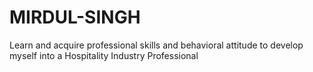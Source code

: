 # MIRDUL-SINGH
Learn and acquire professional skills and behavioral attitude to develop myself into a Hospitality Industry Professional
